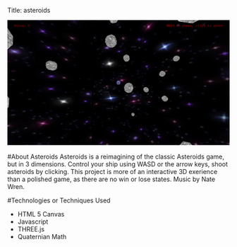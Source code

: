 Title: asteroids

![Alt asteroids](../images/asteroids.png)

#About Asteroids
Asteroids is a reimagining of the classic Asteroids game, but in 3 dimensions. Control your ship using WASD or the arrow keys, shoot asteroids by clicking. This project is more of an interactive 3D exerience than a polished game, as there are no win or lose states. Music by Nate Wren.

#Technologies or Techniques Used
- HTML 5 Canvas
- Javascript
- THREE.js
- Quaternian Math